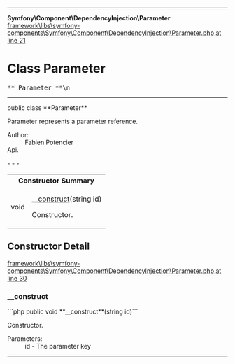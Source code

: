 - - -

**Symfony\Component\DependencyInjection\Parameter**
<a href="https://github.com/JeyDotC/Hirudo-docs/blob/master/source/framework/libs/symfony-components/Symfony/Component/DependencyInjection/Parameter.php.md#line21" class="location">framework\libs\symfony-components\Symfony\Component\DependencyInjection\Parameter.php at line 21</a>

# Class Parameter #

<pre class="tree">** Parameter **\n</pre>

- - -

<p class="signature">public  class **Parameter**</p>

<div class="comment" id="overview_description"><p>Parameter represents a parameter reference.</p></div>

<dl>
<dt>Author:</dt>
<dd>Fabien Potencier <fabien@symfony.com></dd>
<dt>Api.</dt>
</dl>
- - -

<table id="summary_constructor">
<tr><th colspan="2">Constructor Summary</th></tr>
<tr>
<td class="type"> void</td>
<td class="description"><p class="name"><a href="#__construct()">__construct</a>(string id)</p><p class="description">Constructor.</p></td>
</tr>
</table>

<h2 id="detail_method">Constructor Detail</h2>
<a href="https://github.com/JeyDotC/Hirudo-docs/blob/master/source/framework/libs/symfony-components/Symfony/Component/DependencyInjection/Parameter.php.md#line30" class="location">framework\libs\symfony-components\Symfony\Component\DependencyInjection\Parameter.php at line 30</a>

<h3 id="__construct()">__construct</h3>
```php
public  void **__construct**(string id)```
<div class="details">
<p>Constructor.</p><dl>
<dt>Parameters:</dt>
<dd>id - The parameter key</dd>
</dl>
</div>

- - -


